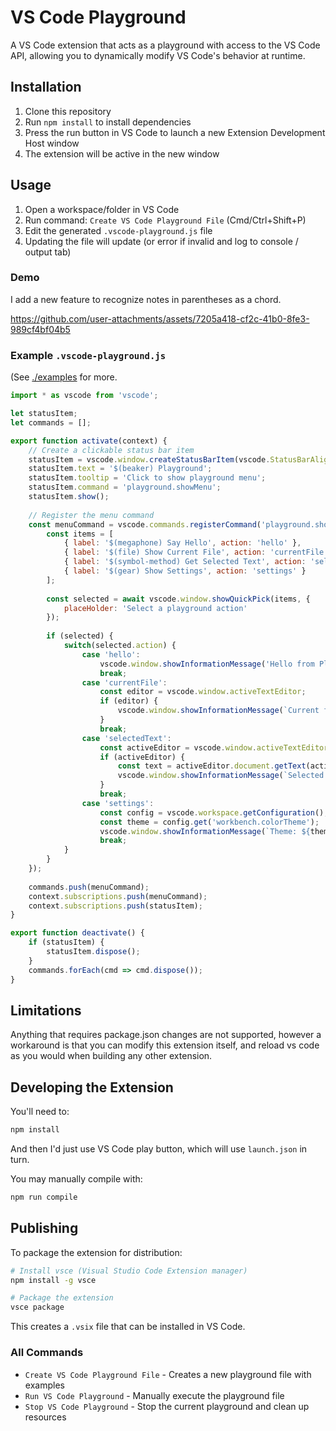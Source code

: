 # VS Code Playground

A VS Code extension that acts as a playground with access to the VS Code API, allowing you to dynamically modify VS Code's behavior at runtime.

## Installation

1. Clone this repository
2. Run `npm install` to install dependencies
3. Press the run button in VS Code to launch a new Extension Development Host window
4. The extension will be active in the new window

## Usage

1. Open a workspace/folder in VS Code
2. Run command: `Create VS Code Playground File` (Cmd/Ctrl+Shift+P)
3. Edit the generated `.vscode-playground.js` file
4. Updating the file will update (or error if invalid and log to console / output tab)

### Demo

I add a new feature to recognize notes in parentheses as a chord.

https://github.com/user-attachments/assets/7205a418-cf2c-41b0-8fe3-989cf4bf04b5

### Example `.vscode-playground.js`

(See [./examples](./examples) for more.

```javascript
import * as vscode from 'vscode';

let statusItem;
let commands = [];

export function activate(context) {
    // Create a clickable status bar item
    statusItem = vscode.window.createStatusBarItem(vscode.StatusBarAlignment.Left);
    statusItem.text = '$(beaker) Playground';
    statusItem.tooltip = 'Click to show playground menu';
    statusItem.command = 'playground.showMenu';
    statusItem.show();
    
    // Register the menu command
    const menuCommand = vscode.commands.registerCommand('playground.showMenu', async () => {
        const items = [
            { label: '$(megaphone) Say Hello', action: 'hello' },
            { label: '$(file) Show Current File', action: 'currentFile' },
            { label: '$(symbol-method) Get Selected Text', action: 'selectedText' },
            { label: '$(gear) Show Settings', action: 'settings' }
        ];
        
        const selected = await vscode.window.showQuickPick(items, {
            placeHolder: 'Select a playground action'
        });
        
        if (selected) {
            switch(selected.action) {
                case 'hello':
                    vscode.window.showInformationMessage('Hello from Playground! 🎉');
                    break;
                case 'currentFile':
                    const editor = vscode.window.activeTextEditor;
                    if (editor) {
                        vscode.window.showInformationMessage(`Current file: ${editor.document.fileName}`);
                    }
                    break;
                case 'selectedText':
                    const activeEditor = vscode.window.activeTextEditor;
                    if (activeEditor) {
                        const text = activeEditor.document.getText(activeEditor.selection);
                        vscode.window.showInformationMessage(`Selected: "${text}"`);
                    }
                    break;
                case 'settings':
                    const config = vscode.workspace.getConfiguration();
                    const theme = config.get('workbench.colorTheme');
                    vscode.window.showInformationMessage(`Theme: ${theme}`);
                    break;
            }
        }
    });
    
    commands.push(menuCommand);
    context.subscriptions.push(menuCommand);
    context.subscriptions.push(statusItem);
}

export function deactivate() {
    if (statusItem) {
        statusItem.dispose();
    }
    commands.forEach(cmd => cmd.dispose());
}
```

## Limitations

Anything that requires package.json changes are not supported, however a workaround is that you can modify this extension itself, and reload vs code as you would when building any other extension.

## Developing the Extension

You'll need to:

```bash
npm install
```

And then I'd just use VS Code play button, which will use `launch.json` in turn.

You may manually compile with:

```bash
npm run compile
```

## Publishing

To package the extension for distribution:

```bash
# Install vsce (Visual Studio Code Extension manager)
npm install -g vsce

# Package the extension
vsce package
```

This creates a `.vsix` file that can be installed in VS Code.

### All Commands

- `Create VS Code Playground File` - Creates a new playground file with examples
- `Run VS Code Playground` - Manually execute the playground file
- `Stop VS Code Playground` - Stop the current playground and clean up resources
